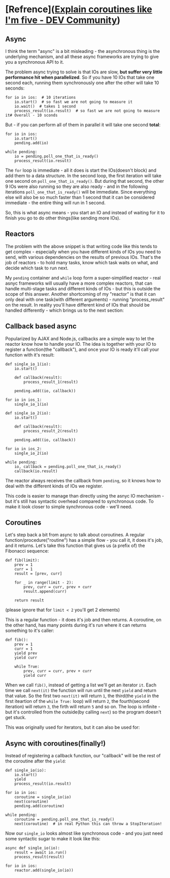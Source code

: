 # [Refrence]([Explain coroutines like I&#39;m five - DEV Community](https://dev.to/thibmaek/explain-coroutines-like-im-five-2d9))



## Async

I think the term "async" is a bit misleading - the asynchronous thing is the underlying mechanism, and all these async frameworks are trying to give you a synchronous API to it.

The problem async trying to solve is that IOs are slow, **but suffer very little performance hit when parallelized**. So if you have 10 IOs that take one second each, running them synchronously one after the other will take 10 seconds:

```
for io in ios:  # 10 iterations
    io.start()  # so fast we are not going to measure it
    io.wait()  # takes 1 second
    process_result(io.result)  # so fast we are not going to measure it# Overall - 10 sconds
```

But - if you can perform all of them in parallel it will take one second **total**:

```
for io in ios:
    io.start()
    pending.add(io)

while pending:
    io = pending.poll_one_that_is_ready()
    process_result(io.result)
```

The `for` loop is immediate - all it does is start the IOs(doesn't block) and add them to a data structure. In the second loop, the first iteration will take one second on `poll_one_that_is_ready()`. But during that second, the other 9 IOs were also running so they are also ready - and in the following iterations `poll_one_that_is_ready()` will be immediate. Since everything else will also be so much faster than 1 second that it can be considered immediate - the entire thing will run in 1 second.

So, this is what async means - you start an IO and instead of waiting for it to finish you go to do other things(like sending more IOs).



## Reactors

The problem with the above snippet is that writing code like this tends to get complex - especially when you have different kinds of IOs you need to send, with various dependencies on the results of previous IOs. That's the job of reactors - to hold many tasks, know which task waits on what, and decide which task to run next.

My `pending` container and `while` loop form a super-simplified reactor - real asnyc frameworks will usually have a more complex reactors, that can handle multi-stage tasks and different kinds of IOs - but this is outside the scope of this answer. Another shortcoming of my "reactor" is that it can only deal with one task(with different arguments) - running "process_result" on the result. In reality you'll have different kind of IOs that should be handled differently - which brings us to the next section:



## Callback based async

Popularized by AJAX and Node.js, callbacks are a simple way to let the reactor know how to handle your IO. The idea is together with your IO to register a function(the "callback"), and once your IO is ready it'll call your function with it's result:

```
def single_io_1(io):
    io.start()

    def callback(result):
        process_result_1(result)

    pending.add((io, callback))

for io in ios_1:
    single_io_1(io)

def single_io_2(io):
    io.start()

    def callback(result):
        process_result_2(result)

    pending.add((io, callback))

for io in ios_2:
    single_io_2(io)

while pending:
    io, callback = pending.poll_one_that_is_ready()
    callback(io.result)
```

The reactor always receives the callback from `pending`, so it knows how to deal with the different kinds of IOs we register.

This code is easier to manage than directly using the asnyc IO mechanism - but it's still has syntactic overhead compared to synchronous code. To make it look closer to simple synchronous code - we'll need.



## Coroutines

Let's step back a bit from async to talk about coroutines. A regular function/procedure("routine") has a simple flow - you call it, it does it's job, and it returns. Let's take this function that gives us (a prefix of) the Fibonacci sequence:

```
def fib(limit):
    prev = 1
    curr = 1
    result = [prev, curr]

    for _ in range(limit - 2):
        prev, curr = curr, prev + curr
        result.append(curr)

    return result
```

(please ignore that for `limit < 2` you'll get 2 elements)

This is a regular function - it does it's job and then returns. A coroutine, on the other hand, has many points during it's run where it can returns something to it's caller:

```
def fib():
    prev = 1
    curr = 1
    yield prev
    yield curr

    while True:
        prev, curr = curr, prev + curr
        yield curr
```

When we call `fib()`, instead of getting a list we'll get an iterator `it`. Each time we call `next(it)` the function will run until the next `yield` and return that value. So the first two `next(it)` will return `1`, the third(the `yield` in the first iteartion of the `while True:` loop) will return `2`, the fourth(second iteration) will return `3`, the firth will return `5` and so on. The loop is infinite - but it's controlled from the outside(by calling `next`) so the program doesn't get stuck.

This was originally used for iterators, but it can also be used for:

## Async with coroutines(finally!)

Instead of registering a callback function, our "callback" will be the rest of the coroutine after the `yield`:

```
def single_io(io):
    io.start()
    yield
    process_result(io.result)

for io in ios:
    coroutine = single_io(io)
    next(coroutine)
    pending.add(coroutine)

while pending:
    coroutine = pending.poll_one_that_is_ready()
    next(coroutine)  # in real Python this can throw a StopIteration!
```

Now our `single_io` looks almost like synchronous code - and you just need some syntactic sugar to make it look like this:

```
async def single_io(io):
    result = await io.run()
    process_result(result)

for io in ios:
    reactor.add(single_io(io))
```
